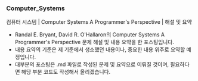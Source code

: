 ### Computer_Systems
컴퓨터 시스템 | Computer Systems A Programmer's Perspective | 해설 및 요약

- Randal E. Bryant, David R. O'Hallaron의 Computer Systems A Programmer's Perspective 문제 해설 및 내용 요약을 한 포스팅입니다.
- 내용 요약의 기준은 제 기준에서 생소했던 내용이나, 중요한 내용 위주로 요약할 예정입니다.
- 대부분의 포스팅은 .md 파일로 작성된 문제 및 요약으로 이뤄질 것이며, 필요하다면 해당 부분 코드도 작성해서 올리겠습니다.
